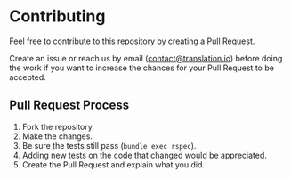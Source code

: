# Contributing

Feel free to contribute to this repository by creating a Pull Request.

Create an issue or reach us by email (contact@translation.io) before doing 
the work if you want to increase the chances for your Pull Request to be 
accepted.

## Pull Request Process

1. Fork the repository.
2. Make the changes.
3. Be sure the tests still pass (`bundle exec rspec`).
4. Adding new tests on the code that changed would be appreciated.
5. Create the Pull Request and explain what you did.
